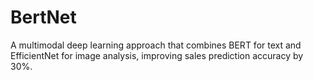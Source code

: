 # BertNet
A multimodal deep learning approach that combines BERT for text and EfficientNet for image analysis, improving sales prediction accuracy by 30%.
